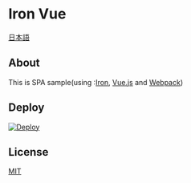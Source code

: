 # Iron Vue

[日本語](./README_ja.md)

## About

This is SPA sample(using :[Iron](https://github.com/iron/iron), [Vue.js](https://github.com/vuejs/vue) and [Webpack](https://github.com/webpack/webpack))

## Deploy

[![Deploy](https://www.herokucdn.com/deploy/button.svg)](https://heroku.com/deploy)

## License

[MIT](./LICENSE)